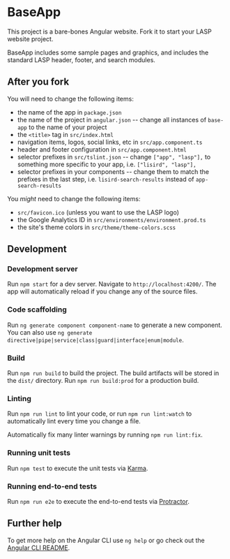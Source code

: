 # BaseApp

This project is a bare-bones Angular website. Fork it to start your LASP website project.

BaseApp includes some sample pages and graphics, and includes the standard LASP header, footer, and search modules.

## After you fork

You will need to change the following items:

* the name of the app in `package.json`
* the name of the project in `angular.json` -- change all instances of `base-app` to the name of your project
* the `<title>` tag in `src/index.html`
* navigation items, logos, social links, etc in `src/app.component.ts`
* header and footer configuration in `src/app.component.html`
* selector prefixes in `src/tslint.json` -- change `["app", "lasp"],` to something more specific to your app, i.e. `["lisird", "lasp"],`
* selector prefixes in your components -- change them to match the prefixes in the last step, i.e. `lisird-search-results` instead of `app-search-results`

You *might* need to change the following items:

* `src/favicon.ico` (unless you want to use the LASP logo)
* the Google Analytics ID in `src/environments/environment.prod.ts`
* the site's theme colors in `src/theme/theme-colors.scss`


## Development

### Development server

Run `npm start` for a dev server. Navigate to `http://localhost:4200/`. The app will automatically reload if you change any of the source files.

### Code scaffolding

Run `ng generate component component-name` to generate a new component. You can also use `ng generate directive|pipe|service|class|guard|interface|enum|module`.

### Build

Run `npm run build` to build the project. The build artifacts will be stored in the `dist/` directory. Run `npm run build:prod`  for a production build.

### Linting

Run `npm run lint` to lint your code, or run `npm run lint:watch` to automatically lint every time you change a file.

Automatically fix many linter warnings by running `npm run lint:fix`.

### Running unit tests

Run `npm test` to execute the unit tests via [Karma](https://karma-runner.github.io).

### Running end-to-end tests

Run `npm run e2e` to execute the end-to-end tests via [Protractor](http://www.protractortest.org/).

## Further help

To get more help on the Angular CLI use `ng help` or go check out the [Angular CLI README](https://github.com/angular/angular-cli/blob/master/README.md).
